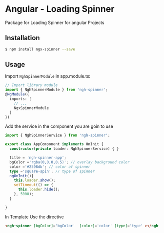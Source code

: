 # Angular - Loading Spinner
Package for Loading Spinner for angular Projects
## Installation
```bash
$ npm install ngx-spinner --save
```
## Usage

Import `NghSpinnerModule` in app.module.ts:
```typescript
// Import library module
import { NghSpinnerModule } from 'ngh-spinner';
@NgModule({
  imports: [
    // ...
    NgxSpinnerModule
  ]
})
```
Add the service in the component you are goin to use
```typescript
import { NghSpinnerService } from 'ngh-spinner';

export class AppComponent implements OnInit {
  constructor(private loader: NghSpinnerService) { }

  title = 'ngh-spinner-app'; 
  bgColor ='rgba(0,0,0,0.5)'; // overlay background color
  color ='#2598db'; // color of spinner
  type ='square-spin'; // type of spinner
  ngOnInit(){
    this.loader.show();
    setTimeout(() => {
      this.loader.hide();
    }, 5000);
  }

}

```
In Template Use the directive
```html
<ngh-spinner [bgColor]='bgColor'  [color]='color' [type]='type' ></ngh-spinner>
```

